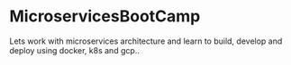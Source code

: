 # MicroservicesBootCamp
Lets work with microservices architecture and learn to build, develop and deploy using docker, k8s and gcp..
